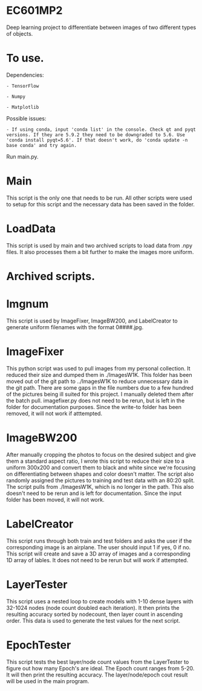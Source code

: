 # EC601MP2
Deep learning project to differentiate between images of two different types of objects.

# To use.
Dependencies:

    - TensorFlow
    
    - Numpy
    
    - Matplotlib
    
Possible issues:

    - If using conda, input 'conda list' in the console. Check qt and pyqt versions. If they are 5.9.2 they need to be downgraded to 5.6. Use 'conda install pyqt=5.6'. If that doesn't work, do 'conda update -n base conda' and try again.

Run main.py.

# Main
This script is the only one that needs to be run. All other scripts were used to setup for this script and the necessary data has been saved in the folder.

# LoadData
This script is used by main and two archived scripts to load data from .npy files. It also processes them a bit further to make the images more uniform.

# Archived scripts.

# Imgnum
This script is used by ImageFixer, ImageBW200, and LabelCreator to generate uniform filenames with the format 0####.jpg.

# ImageFixer
This python script was used to pull images from my personal collection. It reduced their size and dumped them in ./ImagesW1K. This folder has been moved out of the git path to ../ImagesW1K to reduce unnecessary data in the git path. There are some gaps in the file numbers due to a few hundred of the pictures being ill suited for this project. I manually deleted them after the batch pull. imagefixer.py does not need to be rerun, but is left in the folder for documentation purposes. Since the write-to folder has been removed, it will not work if atttempted.

# ImageBW200

After manually cropping the photos to focus on the desired subject and give them a standard aspect ratio, I wrote this script to reduce their size to a uniform 300x200 and convert them to black and white since we're focusing on differentiating between shapes and color doesn't matter. The script also randomly assigned the pictures to training and test data with an 80:20 split. The script pulls from ./ImagesW1K, which is no longer in the path. This also doesn't need to be rerun and is left for documentation. Since the input folder has been moved, it will not work.

# LabelCreator

This script runs through both train and test folders and asks the user if the corresponding image is an airplane. The user should input 1 if yes, 0 if no. This script will create and save a 3D array of images and a corresponding 1D array of lables. It does not need to be rerun but will work if attempted.

# LayerTester

This script uses a nested loop to create models with 1-10 dense layers with 32-1024 nodes (node count doubled each iteration). It then prints the resulting accuracy sorted by nodecount, then layer count in ascending order. This data is used to generate the test values for the next script. 

# EpochTester

This script tests the best layer/node count values from the LayerTester to figure out how many Epoch's are ideal. The Epoch count ranges from 5-20. It will then print the resulting accuracy. The layer/node/epoch cout result will be used in the main program.
